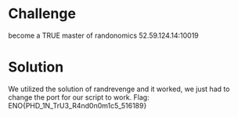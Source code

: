 # Challenge

become a TRUE master of randonomics
52.59.124.14:10019 

# Solution

We utilized the solution of randrevenge and it worked, we just had to change the port for our script to work. Flag: ENO{PHD_1N_TrU3_R4nd0n0m1c5_516189}
